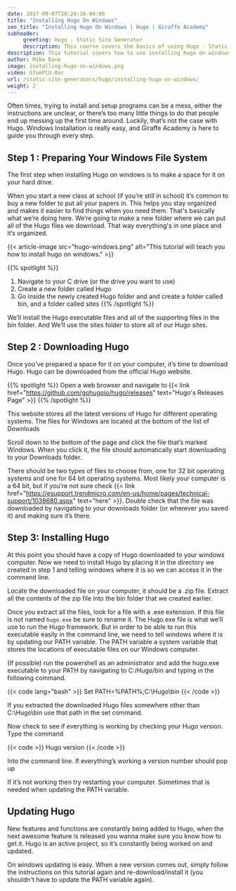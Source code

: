 ```yaml
---
date: 2017-09-07T20:24:10-04:00
title: "Installing Hugo On Windows"
seo_title: "Installing Hugo On Windows | Hugo | Giraffe Academy"
subheader:
     greeting: Hugo - Static Site Generator
     description: This course covers the basics of using Hugo - Static Site Generator. Work your way through the articles and we'll teach you everything you need to know to create a professional and scalable website or blog!
description: This tutorial covers how to use installing hugo on windows in Hugo -  Static Site Generator.
author: Mike Dane
image: installing-hugo-on-windows.png
video: G7umPCU-8xc
url: /static-site-generators/hugo/installing-hugo-on-windows/
weight: 2
---
```


Often times, trying to install and setup programs can be a mess, either the instructions are unclear, or there’s too many little things to do that people end up messing up the first time around. Luckily, that’s not the case with Hugo. Windows Installation is really easy, and Giraffe Academy is here to guide you through every step.

## Step 1 : Preparing Your Windows File System
The first step when installing Hugo on windows is to make a space for it on your hard drive.

When you start a new class at school (if you’re still in school) it’s common to buy a new folder to put all your papers in. This helps you stay organized and makes it easier to find things when you need them. That's basically what we’re doing here. We’re going to make a new folder where we can put all of the Hugo files we download. That way everything's in one place and it’s organized.

{{< article-image src="hugo-windows.png" alt="This tutorial will teach you how to install hugo on windows." >}}

{{% spotlight %}}
1. Navigate to your C drive (or the drive you want to use)
2. Create a new folder called Hugo
3. Go inside the newly created Hugo folder and and create a folder called bin, and a folder called sites
{{% /spotlight %}}

We’ll install the Hugo executable files and all of the supporting files in the bin folder. And We’ll use the sites folder to store all of our Hugo sites.

## Step 2 : Downloading Hugo
Once you’ve prepared a space for it on your computer, it’s time to download Hugo. Hugo can be downloaded from the official Hugo website.

{{% spotlight %}}
Open a web browser and navigate to {{< link href="https://github.com/gohugoio/hugo/releases" text="Hugo's Releases Page" >}}
{{% /spotlight %}}

This website stores all the latest versions of Hugo for different operating systems. The files for Windows are located at the bottom of the list of Downloads

Scroll down to the bottom of the page and click the file that’s marked Windows. When you click it, the file should automatically start downloading to your Downloads folder.

There should be two types of files to choose from, one for 32 bit operating systems and one for 64 bit operating systems. Most likely your computer is a 64 bit, but if you’re not sure check
{{< link href="https://esupport.trendmicro.com/en-us/home/pages/technical-support/1038680.aspx" text="here" >}}.
Double check that the file was downloaded by navigating to your downloads folder (or wherever you saved it) and making sure it’s there.

## Step 3: Installing Hugo
At this point you should have a copy of Hugo downloaded to your windows computer. Now we need to install Hugo by placing it in the directory we created in step 1 and telling windows where it is so we can access it in the command line.

Locate the downloaded file on your computer, it should be a .zip file. Extract all the contents of the zip file into the bin folder that we created earlier.

Once you extract all the files, look for a file with a .exe extension. If this file is not named ```hugo.exe``` be sure to rename it.
The Hugo.exe file is what we’ll use to run the Hugo framework. But in order to be able to run this executable easily in the command line, we need to tell windows where it is by updating our PATH variable. The PATH variable a system variable that stores the locations of executable files on our Windows computer.

(If possible) run the powershell as an administrator and add the hugo.exe executable to your PATH by navigating to C:/Hugo/bin and typing in the following command.

{{< code lang="bash" >}}
Set PATH=%PATH%;C:\Hugo\bin
{{< /code >}}

If you extracted the downloaded Hugo files somewhere other than C:\Hugo\bin use that path in the set command.

Now check to see if everything is working by checking your Hugo version. Type the command

{{< code >}}
Hugo version
{{< /code >}}

Into the command line. If everything’s working a version number should pop up

If it’s not working then try restarting your computer. Sometimes that is needed when updating the PATH variable.

## Updating Hugo

New features and functions are constantly being added to Hugo, when the next awesome feature is released you wanna make sure you know how to get it. Hugo is an active project, so it’s constantly being worked on and updated.

On windows updating is easy. When a new version comes out, simply follow the instructions on this tutorial again and re-download/install it (you shouldn't have to update the PATH variable again).
